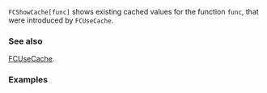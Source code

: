 `FCShowCache[func]` shows existing cached values for the function `func`, that were introduced by `FCUseCache`.

### See also

[FCUseCache](FCUseCache).

### Examples